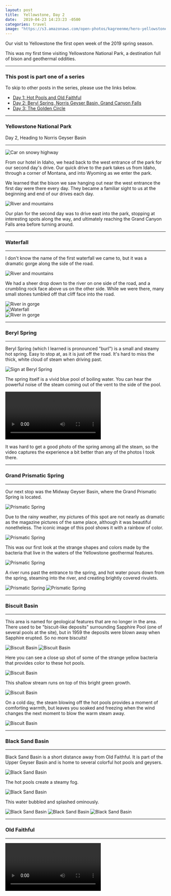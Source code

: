 ```yaml
---
layout: post
title:  Yellowstone, Day 2
date:   2019-04-23 14:23:23 -0500
categories: travel
image: "https://s3.amazonaws.com/open-photos/kagreenme/hero-yellowstone2019-day1.png"
---
```


Our visit to Yellowstone the first open week of the 2019 spring season.

This was my first time visiting Yellowstone National Park, a destination full of bison and geothermal oddities.

<!--more-->

----

<h3>This post is part one of a series</h3>
<p>To skip to other posts in the series, please use the links below.</p>
<ul>
  <li><a href="{{ site.url }}/posts/yellowstone-day1.html/">Day 1: Hot Pools and Old Faithful</a></li>
  <li><a href="{{ site.url }}/posts/yellowstone-day2.html">Day 2: Beryl Spring, Norris Geyser Basin, Grand Canyon Falls</a></li>
  <li><a href="{{ site.url }}/posts/iceland-southern-coast-day-3.html">Day 3: The Golden Circle</a></li>
</ul>

----

<h3>Yellowstone National Park</h3>
<p>Day 2, Heading to Norris Geyser Basin</p>

----

<img src="/img/blank.png" alt="Car on snowy highway" data-echo="https://open-photos.s3.amazonaws.com/kagreenme/yellowstone2019-day02-idaho.png" class="img-fluid">

From our hotel in Idaho, we head back to the west entrance of the park for our second day's drive. Our quick drive to the park takes us from Idaho, through a corner of Montana, and into Wyoming as we enter the park.

We learned that the bison we saw hanging out near the west entrance the first day were there every day. They became a familiar sight to us at the beginning and end of our drives each day.

<img src="/img/blank.png" alt="River and mountains" data-echo="https://open-photos.s3.amazonaws.com/kagreenme/yellowstone2019-day02-westentrance.png" class="img-fluid">

Our plan for the second day was to drive east into the park, stopping at interesting spots along the way, and ultimately reaching the Grand Canyon Falls area before turning around.

----

<h3>Waterfall</h3>

----

I don't know the name of the first waterfall we came to, but it was a dramatic gorge along the side of the road.

<img src="/img/blank.png" alt="River and mountains" data-echo="https://open-photos.s3.amazonaws.com/kagreenme/yellowstone2019-day02-smallwaterfall.png" class="img-fluid">

We had a sheer drop down to the river on one side of the road, and a crumbling rock face above us on the other side. While we were there, many small stones tumbled off that cliff face into the road.

<div class="photo-row">
  <div class="flex-item">
    <img src="/img/blank.png" alt="River in gorge" data-echo="https://open-photos.s3.amazonaws.com/kagreenme/yellowstone2019-day02-smallwaterfallportrait03.png" class="img-fluid">
  </div>
  <div class="flex-item">
    <img src="/img/blank.png" alt="Waterfall" data-echo="https://open-photos.s3.amazonaws.com/kagreenme/yellowstone2019-day02-smallwaterfallportrait01.png" class="img-fluid">
  </div>
  <div class="flex-item">
    <img src="/img/blank.png" alt="River in gorge" data-echo="https://open-photos.s3.amazonaws.com/kagreenme/yellowstone2019-day02-smallwaterfallportrait02.png" class="img-fluid">
  </div>
</div>



----

<h3>Beryl Spring</h3>

----

Beryl Spring (which I learned is pronounced "burl") is a small and steamy hot spring. Easy to stop at, as it is just off the road. It's hard to miss the thick, white cloud of steam when driving past.

<img src="/img/blank.png" alt="Sign at Beryl Spring" data-echo="https://open-photos.s3.amazonaws.com/kagreenme/yellowstone2019-day02-berylsign.png" class="img-fluid">

The spring itself is a vivid blue pool of boiling water. You can hear the powerful noise of the steam coming out of the vent to the side of the pool.

<video controls>
  <source src="https://open-photos.s3.amazonaws.com/kagreenme/yellowstone2019-day02-berylspring.mp4" type="video/mp4">
  Your browser does not support the video tag.
</video>

It was hard to get a good photo of the spring among all the steam, so the video captures the experience a bit better than any of the photos I took there.

----

<h3>Grand Prismatic Spring</h3>

----

Our next stop was the Midway Geyser Basin, where the Grand Prismatic Spring is located.

<img src="/img/blank.png" alt="Prismatic Spring" data-echo="https://s3.amazonaws.com/open-photos/kagreenme/yellowstone2019-day01-grandprismatic02.png" class="img-fluid">

Due to the rainy weather, my pictures of this spot are not nearly as dramatic as the magazine pictures of the same place, although it was beautiful nonetheless. The iconic image of this pool shows it with a rainbow of color.

<img src="/img/blank.png" alt="Prismatic Spring" data-echo="https://s3.amazonaws.com/open-photos/kagreenme/yellowstone2019-day01-grandprismatic.png" class="img-fluid">

This was our first look at the strange shapes and colors made by the bacteria that live in the waters of the Yellowstone geothermal features.

<img src="/img/blank.png" alt="Prismatic Spring" data-echo="https://s3.amazonaws.com/open-photos/kagreenme/yellowstone2019-day01-grandprismaticdetail.png" class="img-fluid">

A river runs past the entrance to the spring, and hot water pours down from the spring, steaming into the river, and creating brightly covered rivulets.

<img src="/img/blank.png" alt="Prismatic Spring" data-echo="https://s3.amazonaws.com/open-photos/kagreenme/yellowstone2019-day01-grandprismaticriver.png" class="img-fluid">

<img src="/img/blank.png" alt="Prismatic Spring" data-echo="https://s3.amazonaws.com/open-photos/kagreenme/yellowstone2019-day01-grandprismaticstream.png" class="img-fluid">



----

<h3>Biscuit Basin</h3>

----

This area is named for geological features that are no longer in the area. There used to be "biscuit-like deposits" surrounding Sapphire Pool (one of several pools at the site), but in 1959 the deposits were blown away when Sapphire erupted. So no more biscuits!

<img src="/img/blank.png" alt="Biscuit Basin" data-echo="https://s3.amazonaws.com/open-photos/kagreenme/yellowstone2019-biscuitbasin-02.png" class="img-fluid">

<img src="/img/blank.png" alt="Biscuit Basin" data-echo="https://s3.amazonaws.com/open-photos/kagreenme/yellowstone2019-biscuitbasin-01.png" class="img-fluid">

Here you can see a close up shot of some of the strange yellow bacteria that provides color to these hot pools.

<img src="/img/blank.png" alt="Biscuit Basin" data-echo="https://s3.amazonaws.com/open-photos/kagreenme/yellowstone2019-biscuitbasin-03.png" class="img-fluid">

This shallow stream runs on top of this bright green growth.

<img src="/img/blank.png" alt="Biscuit Basin" data-echo="https://s3.amazonaws.com/open-photos/kagreenme/yellowstone2019-biscuitbasin-05.png" class="img-fluid">

On a cold day, the steam blowing off the hot pools provides a moment of comforting warmth, but leaves you soaked and freezing when the wind changes the next moment to blow the warm steam away.

<img src="/img/blank.png" alt="Biscuit Basin" data-echo="https://s3.amazonaws.com/open-photos/kagreenme/yellowstone2019-biscuitbasin-04.png" class="img-fluid">


----

<h3>Black Sand Basin</h3>

----

Black Sand Basin is a short distance away from Old Faithful. It is part of the Upper Geyser Basin and is home to several colorful hot pools and geysers.

<img src="/img/blank.png" alt="Black Sand Basin" data-echo="https://s3.amazonaws.com/open-photos/kagreenme/yellowstone2019-blacksandbasin-03.png" class="img-fluid">

The hot pools create a steamy fog.

<img src="/img/blank.png" alt="Black Sand Basin" data-echo="https://s3.amazonaws.com/open-photos/kagreenme/yellowstone2019-blacksandbasin-02.png" class="img-fluid">

This water bubbled and splashed ominously.

<img src="/img/blank.png" alt="Black Sand Basin" data-echo="https://s3.amazonaws.com/open-photos/kagreenme/yellowstone2019-blacksandbasin-01.png" class="img-fluid">





<img src="/img/blank.png" alt="Black Sand Basin" data-echo="https://s3.amazonaws.com/open-photos/kagreenme/yellowstone2019-blacksandbasin-04.png" class="img-fluid">

<img src="/img/blank.png" alt="Black Sand Basin" data-echo="https://s3.amazonaws.com/open-photos/kagreenme/yellowstone2019-blacksandbasin-05.png" class="img-fluid">

----

<h3>Old Faithful</h3>

----

<video controls>
  <source src="https://s3.amazonaws.com/open-photos/kagreenme/yellowstone2019-oldfaithful.mp4" type="video/mp4">
  Your browser does not support the video tag.
</video>
